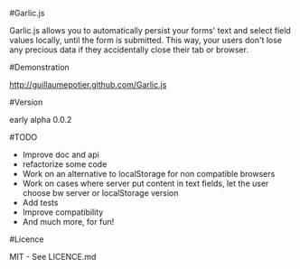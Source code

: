 #Garlic.js

Garlic.js allows you to automatically persist your forms' text and select field values locally, until the form is submitted. This way, your users don't lose any precious data if they accidentally close their tab or browser.

#Demonstration

http://guillaumepotier.github.com/Garlic.js

#Version

early alpha 0.0.2

#TODO

* Improve doc and api
* refactorize some code
* Work on an alternative to localStorage for non compatible browsers
* Work on cases where server put content in text fields, let the user choose bw server or localStorage version
* Add tests
* Improve compatibility
* And much more, for fun!

#Licence

MIT - See LICENCE.md
